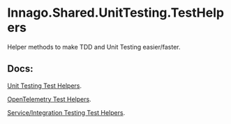 # Innago.Shared.UnitTesting.TestHelpers #

Helper methods to make TDD and Unit Testing easier/faster.

## Docs: 
[Unit Testing Test Helpers](src/Innago.Shared.UnitTesting.TestHelpers/docs/Innago.Shared.UnitTesting.TestHelpers.md).

[OpenTelemetry Test Helpers](src/Innago.Shared.UnitTesting.TestHelpers.OpenTelemetry/docs/Innago.Shared.UnitTesting.TestHelpers.OpenTelemetry.md).

[Service/Integration Testing Test Helpers](src/Innago.Shared.ServiceTesting.TestHelpers/docs/Innago.Shared.ServiceTesting.TestHelpers.md).
